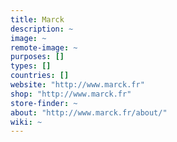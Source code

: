 ```yaml
---
title: Marck
description: ~
image: ~
remote-image: ~
purposes: []
types: []
countries: []
website: "http://www.marck.fr"
shop: "http://www.marck.fr"
store-finder: ~
about: "http://www.marck.fr/about/"
wiki: ~
---
```

